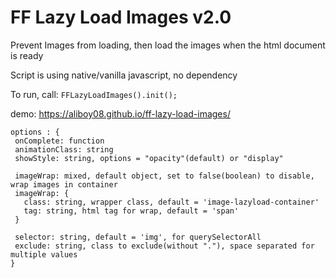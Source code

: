 # FF Lazy Load Images v2.0

Prevent Images from loading, then load the images when the html document is ready

Script is using native/vanilla javascript, no dependency

To run, call: `FFLazyLoadImages().init();`

demo: https://aliboy08.github.io/ff-lazy-load-images/


```
options : {
 onComplete: function
 animationClass: string
 showStyle: string, options = "opacity"(default) or "display"

 imageWrap: mixed, default object, set to false(boolean) to disable, wrap images in container
 imageWrap: {
   class: string, wrapper class, default = 'image-lazyload-container'
   tag: string, html tag for wrap, default = 'span'
 }

 selector: string, default = 'img', for querySelectorAll
 exclude: string, class to exclude(without "."), space separated for multiple values
}
 ```

